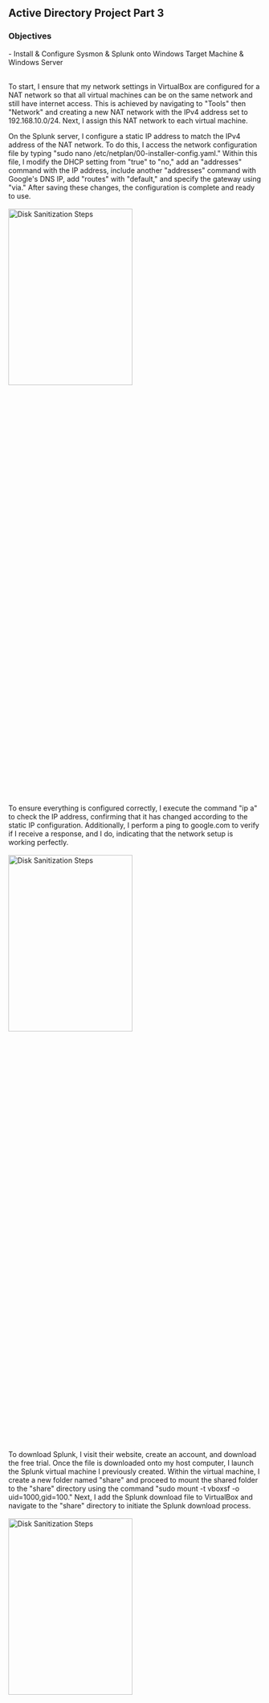 <h2>Active Directory Project Part 3</h2>

<h3>Objectives</h3>
- Install & Configure Sysmon & Splunk onto Windows Target Machine & Windows Server
<br />
<br />

To start, I ensure that my network settings in VirtualBox are configured for a NAT network so that all virtual machines can be on the same network and still have internet access. This is achieved by navigating to "Tools" then "Network" and creating a new NAT network with the IPv4 address set to 192.168.10.0/24. Next, I assign this NAT network to each virtual machine.

On the Splunk server, I configure a static IP address to match the IPv4 address of the NAT network. To do this, I access the network configuration file by typing "sudo nano /etc/netplan/00-installer-config.yaml." Within this file, I modify the DHCP setting from "true" to "no," add an "addresses" command with the IP address, include another "addresses" command with Google's DNS IP, add "routes" with "default," and specify the gateway using "via." After saving these changes, the configuration is complete and ready to use.
<br />
<br />
<img src="https://github.com/Yagoobz/ActiveDirectoryProjectPart3/assets/145611184/4210e995-f35f-4ba9-93e0-865f2fd6f141" height="30%" width="70%" alt="Disk Sanitization Steps"/>

To ensure everything is configured correctly, I execute the command "ip a" to check the IP address, confirming that it has changed according to the static IP configuration. Additionally, I perform a ping to google.com to verify if I receive a response, and I do, indicating that the network setup is working perfectly.
<br />
<br />
<img src="https://github.com/Yagoobz/ActiveDirectoryProjectPart3/assets/145611184/a0d977a0-11b9-47ec-b020-bd8488aef227" height="30%" width="70%" alt="Disk Sanitization Steps"/>

To download Splunk, I visit their website, create an account, and download the free trial. Once the file is downloaded onto my host computer, I launch the Splunk virtual machine I previously created. Within the virtual machine, I create a new folder named "share" and proceed to mount the shared folder to the "share" directory using the command "sudo mount -t vboxsf -o uid=1000,gid=100." Next, I add the Splunk download file to VirtualBox and navigate to the "share" directory to initiate the Splunk download process.
<br />
<br />
<img src="https://github.com/Yagoobz/ActiveDirectoryProjectPart3/assets/145611184/9c3d71f1-3f5b-415c-a948-a08a6c72acd8" height="30%" width="70%" alt="Disk Sanitization Steps"/>

This doesn’t fully download Splunk, so to initiate the full download and installation of Splunk, I switch to the Splunk user by executing the command "sudo -u splunk bash." Next, I navigate to the "bin" directory using "cd bin" as it contains all the Splunk binaries. From there, I run the installer using "./splunk start" to begin the Splunk installation process.
<br />
<br />
<img src="https://github.com/Yagoobz/ActiveDirectoryProjectPart3/assets/145611184/523580d5-c8c7-4219-baaf-c56708ad4d71" height="30%" width="70%" alt="Disk Sanitization Steps"/>

To ensure that Splunk starts automatically every time the virtual machine reboots, I navigate to the "bin" directory within Splunk and execute the command "sudo ./splunk enable boot-start -user splunk." This command configures Splunk to start up during system boot, using the specified "splunk" user.
<br />
<br />
<img src="https://github.com/Yagoobz/ActiveDirectoryProjectPart3/assets/145611184/d939c065-9774-4b7a-b1c3-4a5dfdb54fdd" height="30%" width="70%" alt="Disk Sanitization Steps"/>

To begin installing Splunk Universal Forwarder and Sysmon on both the target machine and the server, I first need to change the IPv4 address to avoid any potential IP conflicts. I accomplish this by navigating to the Windows settings and selecting "Change adapter options." From there, I enter the appropriate numbers to modify the IPv4 address, ensuring that there are no conflicts. This step is crucial to ensure smooth installation and operation of Splunk Universal Forwarder and Sysmon.
<br />
<br />
<img src="https://github.com/Yagoobz/ActiveDirectoryProjectPart3/assets/145611184/d939c065-9774-4b7a-b1c3-4a5dfdb54fdd" height="30%" width="70%" alt="Disk Sanitization Steps"/>

To install Splunk Universal Forwarder, I begin by downloading it from Splunk's website and running the installation process. Concurrently, while Splunk is downloading, I also download Sysmon along with a configuration file from GitHub. In PowerShell, I navigate to the directory where I extracted the Sysmon config file and proceed to download Sysmon. Once both installations are completed, I have Splunk Universal Forwarder and Sysmon successfully installed on the target machine.
<br />
<br />
<img src="https://github.com/Yagoobz/ActiveDirectoryProjectPart3/assets/145611184/015e584a-2687-4186-a731-88ea242f4d17" height="30%" width="70%" alt="Disk Sanitization Steps"/>

:)
<br />
<br />
<img src="https://github.com/Yagoobz/ActiveDirectoryProjectPart3/assets/145611184/5887f97a-e422-4c4e-a9cb-3803ed62990e" height="30%" width="70%" alt="Disk Sanitization Steps"/>

To finalize the Splunk server configuration, I log in to the Splunk web portal using the credentials I created during the Splunk installation on the server. In the inputs.conf file, all the inputs are being sent over to an index named "endpoint." Since this index doesn't exist in Splunk yet, I create a new index named "endpoint" and ensure that the Splunk server is enabled to receive the data.

To enable data reception, I navigate to "Forwarding and receiving" in Splunk and create a new receiving port using port 9997, which is the default Splunk port for receiving data. If everything is set up correctly, I should start seeing data coming in from the target machine.

To verify this, I go to "Search & Reporting" in Splunk and search for "index=endpoint." If configured correctly, I should see over 10,000 events with the "host" field showing "TARGET-PC" and the "source" field displaying application, system, security, and Sysmon from the inputs.conf file.

Next, I repeat the same process for the Windows Server. Upon completion, I confirm that both the target machine and server are up and running and being recognized by Splunk. Everything seems to be working correctly!
<br />
<br />
<img src="https://github.com/Yagoobz/ActiveDirectoryProjectPart3/assets/145611184/cc07903c-5a39-44a1-b178-afdb6c1be0d2" height="30%" width="70%" alt="Disk Sanitization Steps"/>
